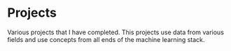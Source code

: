 # Projects
Various projects that I have completed. This projects use data from various fields and use concepts from all ends of the machine learning stack.
